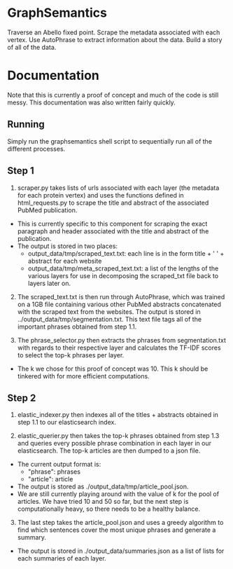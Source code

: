 # GraphSemantics
Traverse an Abello fixed point. Scrape the metadata associated with each vertex. Use AutoPhrase to extract information about the data. Build a story of all of the data.

# Documentation
Note that this is currently a proof of concept and much of the code is still messy. This documentation was also written fairly quickly.

## Running
Simply run the graphsemantics shell script to sequentially run all of the different processes.

## Step 1
1. scraper.py takes lists of urls associated with each layer (the metadata for each protein vertex) and uses the functions defined in html_requests.py to scrape the title and abstract of the associated PubMed publication.

  * This is currently specific to this component for scraping the exact paragraph and header associated with the title and abstract of the publication.
  * The output is stored in two places:
     * output_data/tmp/scraped_text.txt: each line is in the form title + ' ' + abstract for each website
     * output_data/tmp/meta_scraped_text.txt: a list of the lengths of the various layers for use in decomposing the scraped_txt file back to layers later on.

2. The scraped_text.txt is then run through AutoPhrase, which was trained on a 1GB file containing various other PubMed abstracts concatenated with the scraped text from the websites. The output is stored in ../output_data/tmp/segmentation.txt. This text file tags all of the important phrases obtained from step 1.1.
   
3. The phrase_selector.py then extracts the phrases from segmentation.txt with regards to their respective layer and calculates the TF-IDF scores to select the top-k phrases per layer.

  * The k we chose for this proof of concept was 10. This k should be tinkered with for more efficient computations.

## Step 2
1. elastic_indexer.py then indexes all of the titles + abstracts obtained in step 1.1 to our elasticsearch index.

2. elastic_querier.py then takes the top-k phrases obtained from step 1.3 and queries every possible phrase combination in each layer in our elasticsearch. The top-k articles are then dumped to a json file.
   
  * The current output format is:
     * "phrase": phrases
     * "article": article
  * The output is stored as ./output_data/tmp/article_pool.json.
  * We are still currently playing around with the value of k for the pool of articles. We have tried 10 and 50 so far, but the next step is computationally heavy, so there needs to be a healthy balance.

3. The last step takes the article_pool.json and uses a greedy algorithm to find which sentences cover the most unique phrases and generate a summary.

  * The output is stored in ./output_data/summaries.json as a list of lists for each summaries of each layer.
